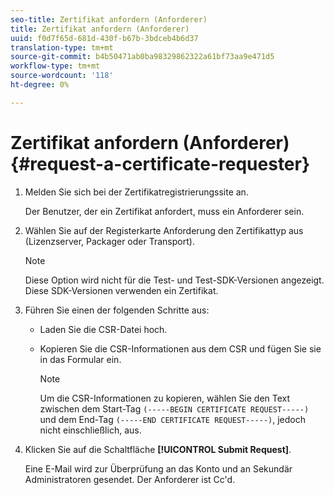 ```yaml
---
seo-title: Zertifikat anfordern (Anforderer)
title: Zertifikat anfordern (Anforderer)
uuid: f0d7f65d-681d-430f-b67b-3bdceb4b6d37
translation-type: tm+mt
source-git-commit: b4b50471ab0ba98329862322a61bf73aa9e471d5
workflow-type: tm+mt
source-wordcount: '118'
ht-degree: 0%

---
```



# Zertifikat anfordern (Anforderer){#request-a-certificate-requester}

1. Melden Sie sich bei der Zertifikatregistrierungssite an.

   Der Benutzer, der ein Zertifikat anfordert, muss ein Anforderer sein.

1. Wählen Sie auf der Registerkarte Anforderung den Zertifikattyp aus (Lizenzserver, Packager oder Transport).

   >[!NOTE]
   >
   >Diese Option wird nicht für die Test- und Test-SDK-Versionen angezeigt. Diese SDK-Versionen verwenden ein Zertifikat.

1. Führen Sie einen der folgenden Schritte aus:

   * Laden Sie die CSR-Datei hoch.
   * Kopieren Sie die CSR-Informationen aus dem CSR und fügen Sie sie in das Formular ein.

      >[!NOTE]
      >
      >Um die CSR-Informationen zu kopieren, wählen Sie den Text zwischen dem Start-Tag `(-----BEGIN CERTIFICATE REQUEST-----)` und dem End-Tag `(-----END CERTIFICATE REQUEST-----)`, jedoch nicht einschließlich, aus.

1. Klicken Sie auf die Schaltfläche **[!UICONTROL Submit Request]**.

   Eine E-Mail wird zur Überprüfung an das Konto und an Sekundär Administratoren gesendet. Der Anforderer ist Cc&#39;d.

